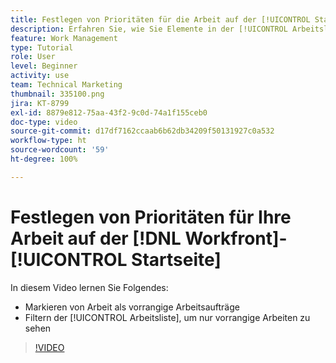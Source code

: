 ```yaml
---
title: Festlegen von Prioritäten für die Arbeit auf der [!UICONTROL Startseite]
description: Erfahren Sie, wie Sie Elemente in der [!UICONTROL Arbeitsliste] als vorrangige Arbeitsaufträge auf der Startseite markieren können. Filtern Sie dann die Liste, um Ihre priorisierte Arbeit in [!DNL  Workfront]zu sehen.
feature: Work Management
type: Tutorial
role: User
level: Beginner
activity: use
team: Technical Marketing
thumbnail: 335100.png
jira: KT-8799
exl-id: 8879e812-75aa-43f2-9c0d-74a1f155ceb0
doc-type: video
source-git-commit: d17df7162ccaab6b62db34209f50131927c0a532
workflow-type: ht
source-wordcount: '59'
ht-degree: 100%

---
```


# Festlegen von Prioritäten für Ihre Arbeit auf der [!DNL Workfront]-[!UICONTROL Startseite]

In diesem Video lernen Sie Folgendes:

* Markieren von Arbeit als vorrangige Arbeitsaufträge
* Filtern der [!UICONTROL Arbeitsliste], um nur vorrangige Arbeiten zu sehen

>[!VIDEO](https://video.tv.adobe.com/v/335100/?quality=12&learn=on&enablevpops)
